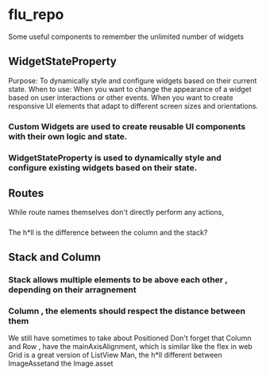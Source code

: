 # flu_repo
Some useful components to remember the unlimited number of widgets
## WidgetStateProperty
Purpose: To dynamically style and configure widgets based on their current state.
When to use:
When you want to change the appearance of a widget based on user interactions or other events.
When you want to create responsive UI elements that adapt to different screen sizes and orientations.
### Custom Widgets are used to create reusable UI components with their own logic and state.
### WidgetStateProperty is used to dynamically style and configure existing widgets based on their state.
## Routes
While route names themselves don't directly perform any actions,
#####
The h*ll is the difference between the column and the stack?
## Stack and Column
### Stack allows multiple elements to be above each other , depending on their arragnement
### Column , the elements should respect the distance between them
We still have sometimes to take about Positioned
Don't forget that Column and Row , have the mainAxisAlignment, which is similar like the flex in web
Grid is a great version of ListView
Man, the h*ll different between ImageAssetand the Image.asset
